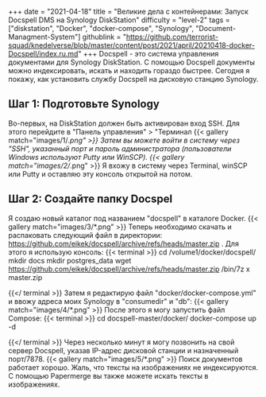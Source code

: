 +++
date = "2021-04-18"
title = "Великие дела с контейнерами: Запуск Docspell DMS на Synology DiskStation"
difficulty = "level-2"
tags = ["diskstation", "Docker", "docker-compose", "Synology", "Document-Managment-System"]
githublink = "https://github.com/terrorist-squad/knedelverse/blob/master/content/post/2021/april/20210418-docker-Docspell/index.ru.md"
+++
Docspell - это система управления документами для Synology DiskStation. С помощью Docspell документы можно индексировать, искать и находить гораздо быстрее. Сегодня я покажу, как установить службу Docspell на дисковую станцию Synology.
## Шаг 1: Подготовьте Synology
Во-первых, на DiskStation должен быть активирован вход SSH. Для этого перейдите в "Панель управления" > "Терминал
{{< gallery match="images/1/*.png" >}}
Затем вы можете войти в систему через "SSH", указанный порт и пароль администратора (пользователи Windows используют Putty или WinSCP).
{{< gallery match="images/2/*.png" >}}
Я вхожу в систему через Terminal, winSCP или Putty и оставляю эту консоль открытой на потом.
## Шаг 2: Создайте папку Docspel
Я создаю новый каталог под названием "docspell" в каталоге Docker.
{{< gallery match="images/3/*.png" >}}
Теперь необходимо скачать и распаковать следующий файл в директории: https://github.com/eikek/docspell/archive/refs/heads/master.zip . Для этого я использую консоль:
{{< terminal >}}
cd /volume1/docker/docspell/
mkdir docs
mkdir postgres_data
wget https://github.com/eikek/docspell/archive/refs/heads/master.zip 
/bin/7z x master.zip

{{</ terminal >}}
Затем я редактирую файл "docker/docker-compose.yml" и ввожу адреса моих Synology в "consumedir" и "db":
{{< gallery match="images/4/*.png" >}}
После этого я могу запустить файл Compose:
{{< terminal >}}
cd docspell-master/docker/
docker-compose up -d

{{</ terminal >}}
Через несколько минут я могу позвонить на свой сервер Docspell, указав IP-адрес дисковой станции и назначенный порт/7878.
{{< gallery match="images/5/*.png" >}}
Поиск документов работает хорошо. Жаль, что тексты на изображениях не индексируются. С помощью Papermerge вы также можете искать тексты в изображениях.
